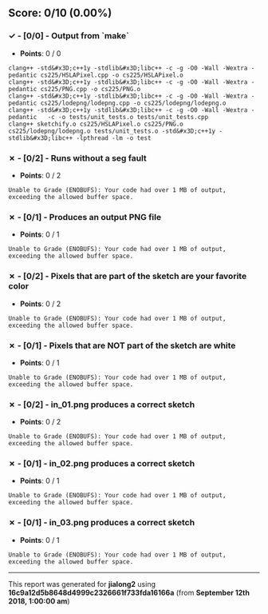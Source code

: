 


## Score: 0/10 (0.00%)


### ✓ - [0/0] - Output from &#x60;make&#x60;

- **Points**: 0 / 0


```clang++ -std&#x3D;c++1y -stdlib&#x3D;libc++ -c -g -O0 -Wall -Wextra -pedantic sketchify.cpp -o sketchify.o
clang++ -std&#x3D;c++1y -stdlib&#x3D;libc++ -c -g -O0 -Wall -Wextra -pedantic cs225/HSLAPixel.cpp -o cs225/HSLAPixel.o
clang++ -std&#x3D;c++1y -stdlib&#x3D;libc++ -c -g -O0 -Wall -Wextra -pedantic cs225/PNG.cpp -o cs225/PNG.o
clang++ -std&#x3D;c++1y -stdlib&#x3D;libc++ -c -g -O0 -Wall -Wextra -pedantic cs225/lodepng/lodepng.cpp -o cs225/lodepng/lodepng.o
clang++ -std&#x3D;c++1y -stdlib&#x3D;libc++ -c -g -O0 -Wall -Wextra -pedantic   -c -o tests/unit_tests.o tests/unit_tests.cpp
clang++ sketchify.o cs225/HSLAPixel.o cs225/PNG.o cs225/lodepng/lodepng.o tests/unit_tests.o -std&#x3D;c++1y -stdlib&#x3D;libc++ -lpthread -lm -o test
```


### ✗ - [0/2] - Runs without a seg fault

- **Points**: 0 / 2


```Unable to Grade (ENOBUFS): Your code had over 1 MB of output, exceeding the allowed buffer space.```


### ✗ - [0/1] - Produces an output PNG file

- **Points**: 0 / 1


```Unable to Grade (ENOBUFS): Your code had over 1 MB of output, exceeding the allowed buffer space.```


### ✗ - [0/2] - Pixels that are part of the sketch are your favorite color

- **Points**: 0 / 2


```Unable to Grade (ENOBUFS): Your code had over 1 MB of output, exceeding the allowed buffer space.```


### ✗ - [0/1] - Pixels that are NOT part of the sketch are white

- **Points**: 0 / 1


```Unable to Grade (ENOBUFS): Your code had over 1 MB of output, exceeding the allowed buffer space.```


### ✗ - [0/2] - in_01.png produces a correct sketch

- **Points**: 0 / 2


```Unable to Grade (ENOBUFS): Your code had over 1 MB of output, exceeding the allowed buffer space.```


### ✗ - [0/1] - in_02.png produces a correct sketch

- **Points**: 0 / 1


```Unable to Grade (ENOBUFS): Your code had over 1 MB of output, exceeding the allowed buffer space.```


### ✗ - [0/1] - in_03.png produces a correct sketch

- **Points**: 0 / 1


```Unable to Grade (ENOBUFS): Your code had over 1 MB of output, exceeding the allowed buffer space.```


---

This report was generated for **jialong2** using **16c9a12d5b8648d4999c2326661f733fda16166a** (from **September 12th 2018, 1:00:00 am**)
